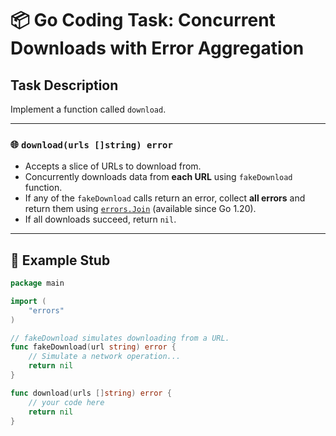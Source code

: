 # 📦 Go Coding Task: Concurrent Downloads with Error Aggregation

## Task Description

Implement a function called `download`.

---

### 🌐 `download(urls []string) error`

- Accepts a slice of URLs to download from.
- Concurrently downloads data from **each URL** using `fakeDownload` function.
- If any of the `fakeDownload` calls return an error, collect **all errors** and return them using [`errors.Join`](https://pkg.go.dev/errors#Join) (available since Go 1.20).
- If all downloads succeed, return `nil`.

---

## 🔧 Example Stub

```go
package main

import (
	"errors"
)

// fakeDownload simulates downloading from a URL.
func fakeDownload(url string) error {
	// Simulate a network operation...
	return nil
}

func download(urls []string) error {
	// your code here
	return nil
}
